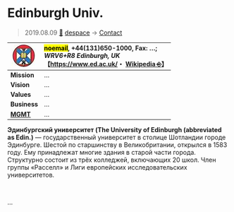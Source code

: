# Edinburgh Univ.
> 2019.08.09 [🚀](../../index/index.md) [despace](../index.md) → [Contact](../contact.md)

|[![](../f/contact/e/edinburgh_univ_logo1_thumb.webp)](../f/contact/e/edinburgh_univ_logo1.webp)|<mark>noemail</mark>, +44(131)650-1000, Fax: …;<br> *WRV6+R8 Edinburgh, UK*<br> 【<https://www.ed.ac.uk/>・ [Wikipedia ⎆](https://en.wikipedia.org/wiki/University_of_Edinburgh)】|
|:-|:-|
|**Mission**|…|
|**Vision**|…|
|**Values**|…|
|**Business**|…|
|**[MGMT](../mgmt.md)**|…|

**Эдинбургский университет (The University of Edinburgh (abbreviated as Edin.)** — государственный университет в столице Шотландии городе Эдинбурге. Шестой по старшинству в Великобритании, открылся в 1583 году. Ему принадлежат многие здания в старой части города. Структурно состоит из трёх колледжей, включающих 20 школ. Член группы «Расселл» и Лиги европейских исследовательских университетов.


<p style="page-break-after:always"> </p>

…

